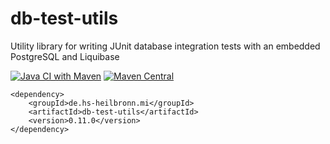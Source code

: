 # db-test-utils
Utility library for writing JUnit database integration tests with an embedded PostgreSQL and Liquibase

[![Java CI with Maven](https://github.com/hhund/db-test-utils/workflows/Java%20CI%20with%20Maven/badge.svg)](https://github.com/hhund/db-test-utils/actions?query=workflow%3A"Java+CI+with+Maven")
[![Maven Central](https://maven-badges.herokuapp.com/maven-central/de.hs-heilbronn.mi/db-test-utils/badge.svg)](https://maven-badges.herokuapp.com/maven-central/de.hs-heilbronn.mi/db-test-utils)

```
<dependency>
    <groupId>de.hs-heilbronn.mi</groupId>
    <artifactId>db-test-utils</artifactId>
    <version>0.11.0</version>
</dependency>
```
